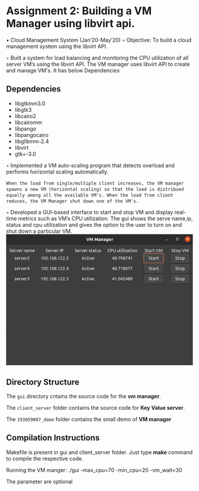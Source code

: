 # Assignment 2: Building a VM Manager using libvirt api.

• Cloud Management System (Jan’20-May’20)
◦ Objective: To build a cloud management system using the libvirt API.

◦ Built a system for load balancing and monitoring the CPU utilization of all server VM’s using the libvirt API.
    The VM manager uses libvirt API to create and manage VM's. It has below Dependencies

## Dependencies

- libgtkmm3.0
- libgtk3
- libcairo2
- libcairomm
- libpango
- libpangocairo
- libglibmm-2.4
- libvirt
- gtk+-3.0


◦ Implemented a VM auto-scaling program that detects overload and performs horizontal scaling automatically.
    
    When the load from single/multiple client increases, the VM manager spawns a new VM (horizontal scaling) so that the load is distribued equally among all the available VM's. When the load from client reduces, the VM Manager shut down one of the VM's.

◦ Developed a GUI-based interface to start and stop VM and display real-time metrics such as VM’s CPU utilization. 
    The gui shows the serve name,ip, status and cpu utilization and gives the option to the user to turn on and shut down a particular VM.
    ![Screenshot](screenshot.png)



## Directory Structure

The `gui` directory cntains the source code for the  **vm manager**.

The `client_server` folder contains the source code for **Key Value server**.

The `193059007_demo` folder contains the small demo of **VM manager**


## Compilation Instructions

Makefile is present in gui and client_server folder. Just type **make** command to compile the respective code.

Running the VM manger:
./gui -max_cpu=70 -min_cpu=20 -vm_wait=30 

The parameter are optional
